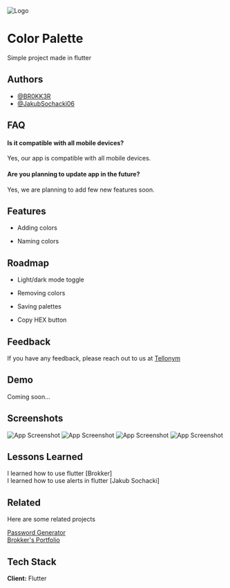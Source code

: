 
![Logo](https://dev-to-uploads.s3.amazonaws.com/uploads/articles/th5xamgrr6se0x5ro4g6.png)


# Color Palette

Simple project made in flutter


## Authors

- [@BR0KK3R](https://github.com/BR0KK3R)
- [@JakubSochacki06](https://github.com/JakubSochacki06)


## FAQ

#### **Is it compatible with all mobile devices?**

Yes, our app is compatible with all mobile devices.

#### **Are you planning to update app in the future?**

Yes, we are planning to add few new features soon.


## Features

- Adding colors

- Naming colors

## Roadmap

- Light/dark mode toggle

- Removing colors

- Saving palettes

- Copy HEX button
## Feedback

If you have any feedback, please reach out to us at [Tellonym](https://tellonym.me/user.6007510)


## Demo

Coming soon...


## Screenshots

![App Screenshot](https://github.com/BR0KK3R/color-palette/blob/master/Screens/screen2.jpg?raw=true)
![App Screenshot](https://github.com/BR0KK3R/color-palette/blob/master/Screens/screen3.jpg?raw=true)
![App Screenshot](https://github.com/BR0KK3R/color-palette/blob/master/Screens/screen4.jpg?raw=true)
![App Screenshot](https://github.com/BR0KK3R/color-palette/blob/master/Screens/screen8.jpg?raw=true)

## Lessons Learned

I learned how to use flutter [Brokker] \
I learned how to use alerts in flutter [Jakub Sochacki]
## Related

Here are some related projects

[Password Generator](https://github.com/BR0KK3R/Password-Generator) \
[Brokker's Portfolio](https://github.com/BR0KK3R/Portfolio)


## Tech Stack

**Client:** Flutter

